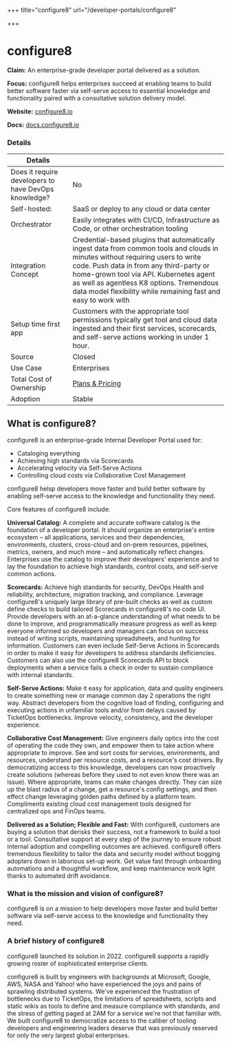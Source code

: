 +++
title="configure8"
url="/developer-portals/configure8"

+++

# configure8

**Claim:** An enterprise-grade developer portal delivered as a solution.

**Focus:** configure8 helps enterprises succeed at enabling teams to build better software faster via self-serve access to essential knowledge and functionality paired with a consultative solution delivery model.

**Website:** [configure8.io](https://configure8.io/)

**Docs:** [docs.configure8.io](https://docs.configure8.io/)

### Details

| Details                                              |                                                                                                                                                                                                                                                                                                                                     |
| ---------------------------------------------------- | ----------------------------------------------------------------------------------------------------------------------------------------------------------------------------------------------------------------------------------------------------------------------------------------------------------------------------------- |
| Does it require developers to have DevOps knowledge? | No                                                                                                                                                                                                                                                                                                                                  |
| Self-hosted:                                         | SaaS or deploy to any cloud or data center                                                                                                                                                                                                                                                                                          |
| Orchestrator                                         | Easily integrates with CI/CD, Infrastructure as Code, or other orchestration tooling                                                                                                                                                                                                                                                |
| Integration Concept                                  | Credential-based plugins that automatically ingest data from common tools and clouds in minutes without requiring users to write code. Push data in from any third-party or home-grown tool via API. Kubernetes agent as well as agentless K8 options. Tremendous data model flexibility while remaining fast and easy to work with |
| Setup time first app                                 | Customers with the appropriate tool permissions typically get tool and cloud data ingested and their first services, scorecards, and self-serve actions working in under 1 hour.                                                                                                                                                    |
| Source                                               | Closed                                                                                                                                                                                                                                                                                                                              |
| Use Case                                             | Enterprises                                                                                                                                                                                                                                                                                                                         |
| Total Cost of Ownership                              | [Plans & Pricing](https://www.configure8.io/pricing)                                                                                                                                                                                                                                                                                |
| Adoption                                             | Stable                                                                                                                                                                                                                                                                                                                              |

## What is configure8?

configure8 is an enterprise-grade Internal Developer Portal used for:

- Cataloging everything
- Achieving high standards via Scorecards
- Accelerating velocity via Self-Serve Actions
- Controlling cloud costs via Collaborative Cost Management

configure8 helsp developers move faster and build better software by enabling self-serve access to the knowledge and functionality they need.

Core features of configure8 include:

**Universal Catalog:** A complete and accurate software catalog is the foundation of a developer portal. It should organize an enterprise's entire ecosystem – all applications, services and their dependencies, environments, clusters, cross-cloud and on-prem resources, pipelines, metrics, owners, and much more – and automatically reflect changes. Enterprises use the catalog to improve their developers' experience and to lay the foundation to achieve high standards, control costs, and self-serve common actions.

**Scorecards:** Achieve high standards for security, DevOps Health and reliability, architecture, migration tracking, and compliance. Leverage configure8's uniquely large library of pre-built checks as well as custom define checks to build tailored Scorecards in configure8's no code UI. Provide developers with an at-a-glance understanding of what needs to be done to improve, and programmatically measure progress as well as keep everyone informed so developers and managers can focus on success instead of writing scripts, maintaining spreadsheets, and hunting for information. Customers can even include Self-Serve Actions in Scorecards in order to make it easy for developers to address standards deficiencies. Customers can also use the configure8 Scorecards API to block deployments when a service fails a check in order to sustain compliance with internal standards.

**Self-Serve Actions:** Make it easy for application, data and quality engineers to create something new or manage common day 2 operations the right way. Abstract developers from the cognitive load of finding, configuring and executing actions in unfamiliar tools and/or from delays caused by TicketOps bottlenecks. Improve velocity, consistency, and the developer experience.

**Collaborative Cost Management:** Give engineers daily optics into the cost of operating the code they own, and empower them to take action where appropriate to improve. See and sort costs for services, environments, and resources, understand per resource costs, and a resource's cost drivers. By democratizing access to this knowledge, developers can now proactively create solutions (whereas before they used to not even know there was an issue). Where appropriate, teams can make changes directly. They can size up the blast radius of a change, get a resource's config settings, and then effect change leveraging golden paths defined by a platform team. Compliments existing cloud cost management tools designed for centralized ops and FinOps teams.

**Delivered as a Solution; Flexible and Fast:** With configure8, customers are buying a solution that derisks their success, not a framework to build a tool or a tool. Consultative support at every step of the journey to ensure robust internal adoption and compelling outcomes are achieved. configure8 offers tremendous flexibility to tailor the data and security model without bogging adopters down in laborious set-up work. Get value fast through onboarding automations and a thoughtful workflow, and keep maintenance work light thanks to automated drift avoidance.

### What is the mission and vision of configure8?

configure8 is on a mission to help developers move faster and build better software via self-serve access to the knowledge and functionality they need.

### A brief history of configure8

configure8 launched its solution in 2022. configure8 supports a rapidly growing roster of sophisticated enterprise clients.

configure8 is built by engineers with backgrounds at Microsoft, Google, AWS, NASA and Yahoo! who have experienced the joys and pains of sprawling distributed systems. We've experienced the frustration of bottlenecks due to TicketOps, the limitations of spreadsheets, scripts and static wikis as tools to define and measure compliance with standards, and the stress of getting paged at 2AM for a service we're not that familiar with. We built configure8 to democratize access to the caliber of tooling developers and engineering leaders deserve that was previously reserved for only the very largest global enterprises.

